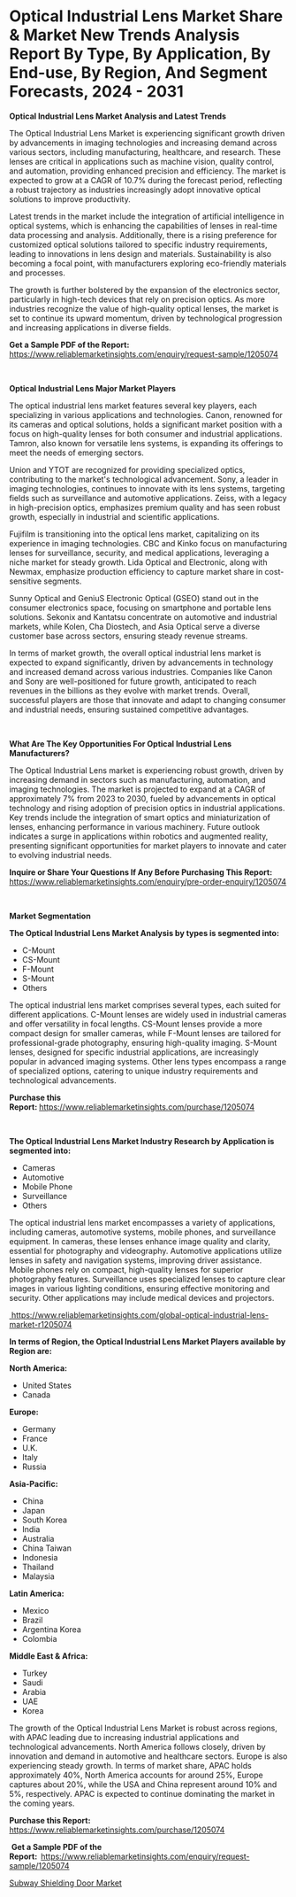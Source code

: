 <p><h1>Optical Industrial Lens Market Share & Market New Trends Analysis Report By Type, By Application, By End-use, By Region, And Segment Forecasts, 2024 - 2031</h1></p><p><strong>Optical Industrial Lens Market Analysis and Latest Trends</strong></p>
<p><p>The Optical Industrial Lens Market is experiencing significant growth driven by advancements in imaging technologies and increasing demand across various sectors, including manufacturing, healthcare, and research. These lenses are critical in applications such as machine vision, quality control, and automation, providing enhanced precision and efficiency. The market is expected to grow at a CAGR of 10.7% during the forecast period, reflecting a robust trajectory as industries increasingly adopt innovative optical solutions to improve productivity.</p><p>Latest trends in the market include the integration of artificial intelligence in optical systems, which is enhancing the capabilities of lenses in real-time data processing and analysis. Additionally, there is a rising preference for customized optical solutions tailored to specific industry requirements, leading to innovations in lens design and materials. Sustainability is also becoming a focal point, with manufacturers exploring eco-friendly materials and processes.</p><p>The growth is further bolstered by the expansion of the electronics sector, particularly in high-tech devices that rely on precision optics. As more industries recognize the value of high-quality optical lenses, the market is set to continue its upward momentum, driven by technological progression and increasing applications in diverse fields.</p></p>
<p><strong>Get a Sample PDF of the Report:&nbsp;</strong> <a href="https://www.reliablemarketinsights.com/enquiry/request-sample/1205074?utm_campaign=1938&utm_medium=2&utm_source=Github&utm_content=ia&utm_term=31122024&utm_id=optical-industrial-lens">https://www.reliablemarketinsights.com/enquiry/request-sample/1205074</a></p>
<p>&nbsp;</p>
<p><strong>Optical Industrial Lens Major Market Players</strong></p>
<p><p>The optical industrial lens market features several key players, each specializing in various applications and technologies. Canon, renowned for its cameras and optical solutions, holds a significant market position with a focus on high-quality lenses for both consumer and industrial applications. Tamron, also known for versatile lens systems, is expanding its offerings to meet the needs of emerging sectors.</p><p>Union and YTOT are recognized for providing specialized optics, contributing to the market's technological advancement. Sony, a leader in imaging technologies, continues to innovate with its lens systems, targeting fields such as surveillance and automotive applications. Zeiss, with a legacy in high-precision optics, emphasizes premium quality and has seen robust growth, especially in industrial and scientific applications.</p><p>Fujifilm is transitioning into the optical lens market, capitalizing on its experience in imaging technologies. CBC and Kinko focus on manufacturing lenses for surveillance, security, and medical applications, leveraging a niche market for steady growth. Lida Optical and Electronic, along with Newmax, emphasize production efficiency to capture market share in cost-sensitive segments.</p><p>Sunny Optical and GeniuS Electronic Optical (GSEO) stand out in the consumer electronics space, focusing on smartphone and portable lens solutions. Sekonix and Kantatsu concentrate on automotive and industrial markets, while Kolen, Cha Diostech, and Asia Optical serve a diverse customer base across sectors, ensuring steady revenue streams.</p><p>In terms of market growth, the overall optical industrial lens market is expected to expand significantly, driven by advancements in technology and increased demand across various industries. Companies like Canon and Sony are well-positioned for future growth, anticipated to reach revenues in the billions as they evolve with market trends. Overall, successful players are those that innovate and adapt to changing consumer and industrial needs, ensuring sustained competitive advantages.</p></p>
<p>&nbsp;</p>
<p><strong>What Are The Key Opportunities For Optical Industrial Lens Manufacturers?</strong></p>
<p><p>The Optical Industrial Lens market is experiencing robust growth, driven by increasing demand in sectors such as manufacturing, automation, and imaging technologies. The market is projected to expand at a CAGR of approximately 7% from 2023 to 2030, fueled by advancements in optical technology and rising adoption of precision optics in industrial applications. Key trends include the integration of smart optics and miniaturization of lenses, enhancing performance in various machinery. Future outlook indicates a surge in applications within robotics and augmented reality, presenting significant opportunities for market players to innovate and cater to evolving industrial needs.</p></p>
<p><strong>Inquire or Share Your Questions If Any Before Purchasing This Report:</strong> <a href="https://www.reliablemarketinsights.com/enquiry/pre-order-enquiry/1205074?utm_campaign=1938&utm_medium=2&utm_source=Github&utm_content=ia&utm_term=31122024&utm_id=optical-industrial-lens">https://www.reliablemarketinsights.com/enquiry/pre-order-enquiry/1205074</a></p>
<p>&nbsp;</p>
<p><strong>Market Segmentation</strong></p>
<p><strong>The Optical Industrial Lens Market Analysis by types is segmented into:</strong></p>
<p><ul><li>C-Mount</li><li>CS-Mount</li><li>F-Mount</li><li>S-Mount</li><li>Others</li></ul></p>
<p><p>The optical industrial lens market comprises several types, each suited for different applications. C-Mount lenses are widely used in industrial cameras and offer versatility in focal lengths. CS-Mount lenses provide a more compact design for smaller cameras, while F-Mount lenses are tailored for professional-grade photography, ensuring high-quality imaging. S-Mount lenses, designed for specific industrial applications, are increasingly popular in advanced imaging systems. Other lens types encompass a range of specialized options, catering to unique industry requirements and technological advancements.</p></p>
<p><strong>Purchase this Report:&nbsp;</strong><a href="https://www.reliablemarketinsights.com/purchase/1205074?utm_campaign=1938&utm_medium=2&utm_source=Github&utm_content=ia&utm_term=31122024&utm_id=optical-industrial-lens">https://www.reliablemarketinsights.com/purchase/1205074</a></p>
<p>&nbsp;</p>
<p><strong>The Optical Industrial Lens Market Industry Research by Application is segmented into:</strong></p>
<p><ul><li>Cameras</li><li>Automotive</li><li>Mobile Phone</li><li>Surveillance</li><li>Others</li></ul></p>
<p><p>The optical industrial lens market encompasses a variety of applications, including cameras, automotive systems, mobile phones, and surveillance equipment. In cameras, these lenses enhance image quality and clarity, essential for photography and videography. Automotive applications utilize lenses in safety and navigation systems, improving driver assistance. Mobile phones rely on compact, high-quality lenses for superior photography features. Surveillance uses specialized lenses to capture clear images in various lighting conditions, ensuring effective monitoring and security. Other applications may include medical devices and projectors.</p></p>
<p><a href="https://www.reliablemarketinsights.com/global-optical-industrial-lens-market-r1205074?utm_campaign=1938&utm_medium=2&utm_source=Github&utm_content=ia&utm_term=31122024&utm_id=optical-industrial-lens">&nbsp;https://www.reliablemarketinsights.com/global-optical-industrial-lens-market-r1205074</a></p>
<p><strong>In terms of Region, the Optical Industrial Lens Market Players available by Region are:</strong></p>
<p>
    <p> <strong> North America: </strong>
        <ul>
            <li>United States</li>
            <li>Canada</li>
        </ul>
        </p> 
    <p> <strong> Europe: </strong>
        <ul>
            <li>Germany</li>
            <li>France</li>
            <li>U.K.</li>
            <li>Italy</li>
            <li>Russia</li>
        </ul>
        </p> 
    <p> <strong> Asia-Pacific: </strong>
        <ul>
            <li>China</li>
            <li>Japan</li>
            <li>South Korea</li>
            <li>India</li>
            <li>Australia</li>
            <li>China Taiwan</li>
            <li>Indonesia</li>
            <li>Thailand</li>
            <li>Malaysia</li>
        </ul>
        </p> 
    <p> <strong> Latin America: </strong>
        <ul>
            <li>Mexico</li>
            <li>Brazil</li>
            <li>Argentina Korea</li>
            <li>Colombia</li>
        </ul>
        </p> 
    <p> <strong> Middle East & Africa: </strong>
        <ul>
            <li>Turkey</li>
            <li>Saudi</li>
            <li>Arabia</li>
            <li>UAE</li>
            <li>Korea</li>
        </ul>
    </p>
    </p>
<p><p>The growth of the Optical Industrial Lens Market is robust across regions, with APAC leading due to increasing industrial applications and technological advancements. North America follows closely, driven by innovation and demand in automotive and healthcare sectors. Europe is also experiencing steady growth. In terms of market share, APAC holds approximately 40%, North America accounts for around 25%, Europe captures about 20%, while the USA and China represent around 10% and 5%, respectively. APAC is expected to continue dominating the market in the coming years.</p></p>
<p><strong>Purchase this Report: </strong><a href="https://www.reliablemarketinsights.com/purchase/1205074?utm_campaign=1938&utm_medium=2&utm_source=Github&utm_content=ia&utm_term=31122024&utm_id=optical-industrial-lens">https://www.reliablemarketinsights.com/purchase/1205074</a></p>
<p>&nbsp;<strong>Get a Sample PDF of the Report:&nbsp;&nbsp;</strong><a href="https://www.reliablemarketinsights.com/enquiry/request-sample/1205074?utm_campaign=1938&utm_medium=2&utm_source=Github&utm_content=ia&utm_term=31122024&utm_id=optical-industrial-lens">https://www.reliablemarketinsights.com/enquiry/request-sample/1205074</a></p>
<p><strong></strong></p>
<p><p><a href="https://github.com/provorikovar/Market-Research-Report-List-6/blob/main/subway-shielding-door-market.md?utm_campaign=1938&utm_medium=2&utm_source=Github&utm_content=ia&utm_term=31122024&utm_id=optical-industrial-lens">Subway Shielding Door Market</a></p></p>